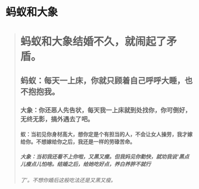 
蚂蚁和大象
====================

> # 蚂蚁和大象结婚不久，就闹起了矛盾。
>
> ## 蚂蚁：每天一上床，你就只顾着自己呼呼大睡，也不抱抱我。
>
> ### 大象：你还恶人先告状，每天我一上床就到处找你，你可倒好，无终无影，搞外遇去了吧。
>
> #### 蚁：当初见你身材高大，想你定是个有担当的人，不会让女人操劳，我才嫁给你。不想嫁给你之后，我还是一样的劳碌苦命。
>
> ##### 大象：当初我还看不上你啦，又黑又瘦。但我妈见你勤快，就劝我说‘黑点儿瘦点儿怕啥。结婚之后，给她吃好点，养白养胖不就行
>
> ###### 了’。不想你婚后这般吃法还是又黑又瘦。
